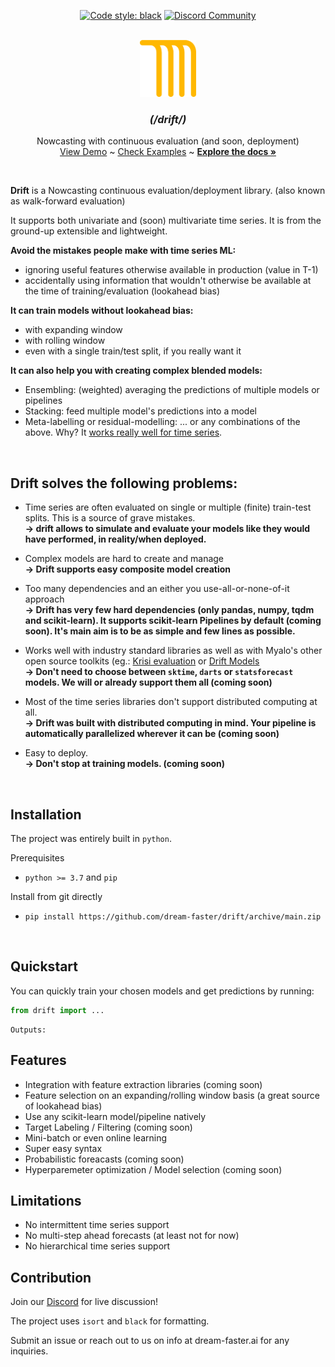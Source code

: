 <!-- # Drift -->



<p align="center">
  <!-- <a href="https://img.shields.io/github/actions/workflow/status/dream-faster/drift/sphinx.yml"><img alt="Docs" src="https://img.shields.io/github/actions/workflow/status/dream-faster/drift/sphinx.yml?logo=readthedocs"></a> -->
  <a href="https://github.com/psf/black"><img alt="Code style: black" src="https://img.shields.io/badge/code%20style-black-000000.svg"></a>
  <a href="https://discord.gg/EKJQgfuBpE"><img alt="Discord Community" src="https://img.shields.io/badge/Discord-%235865F2.svg?logo=discord&logoColor=white"></a>
</p>


<!-- PROJECT LOGO -->
<br />
<div align="center">
  <a href="https://dream-faster.github.io/drift/">
    <img src="docs/source/images/logo.png" alt="Logo" width="90" >
  </a>

<h3 align="center"> <i>(/drift/)</i></h3>
  <p align="center">
    Nowcasting with continuous evaluation (and soon, deployment)
    <br />
    <a href="https://github.com/dream-faster/drift">View Demo</a>  ~
    <a href="https://github.com/dream-faster/drift/tree/main/src/drift/examples">Check Examples</a> ~
    <a href="https://dream-faster.github.io/drift/"><strong>Explore the docs »</strong></a>
  </p>
</div>
<br />

**Drift** is a Nowcasting continuous evaluation/deployment library.
(also known as walk-forward evaluation)

It supports both univariate and (soon) multivariate time series.
It is from the ground-up extensible and lightweight.

**Avoid the mistakes people make with time series ML:**
- ignoring useful features otherwise available in production (value in T-1)
- accidentally using information that wouldn't otherwise be available at the time of training/evaluation (lookahead bias)

**It can train models without lookahead bias:**
- with expanding window
- with rolling window
- even with a single train/test split, if you really want it
  
**It can also help you with creating complex blended models:**
- Ensembling: (weighted) averaging the predictions of multiple models or pipelines
- Stacking: feed multiple model's predictions into a model
- Meta-labelling or residual-modelling: 
... or any combinations of the above.
Why? It [works really well for time series](https://linkinghub.elsevier.com/retrieve/pii/S0169207022001480).
  



  
<br/>

## Drift solves the following problems:

- Time series are often evaluated on single or multiple (finite) train-test splits. This is a source of grave mistakes.<br/>
**→ drift allows to simulate and evaluate your models like they would have performed, in reality/when deployed.**

- Complex models are hard to create and manage<br/>
**→ Drift supports easy composite model creation**

- Too many dependencies and an either you use-all-or-none-of-it approach<br/>
**→ Drift has very few hard dependencies (only pandas, numpy, tqdm and scikit-learn). It supports scikit-learn Pipelines by default (coming soon). It's main aim is to be as simple and few lines as possible.**

- Works well with industry standard libraries as well as with Myalo's other open source toolkits (eg.: [Krisi evaluation](https://github.com/dream-faster/krisi) or [Drift Models]([h](https://github.com/dream-faster/drift-models))<br/>
**→ Don't need to choose between `sktime`, `darts` or `statsforecast` models. We will or already support them all (coming soon)**

- Most of the time series libraries don't support distributed computing at all.<br/>
**→ Drift was built with distributed computing in mind. Your pipeline is automatically parallelized wherever it can be (coming soon)**

- Easy to deploy.<br/>
**→ Don't stop at training models. (coming soon)**


<br/>

## Installation


The project was entirely built in ``python``. 

Prerequisites

* ``python >= 3.7`` and ``pip``


Install from git directly

*  ``pip install https://github.com/dream-faster/drift/archive/main.zip ``

<br/>

## Quickstart

You can quickly train your chosen models and get predictions by running:

```python
from drift import ...
```


```
Outputs:
```



## Features

- Integration with feature extraction libraries (coming soon)
- Feature selection on an expanding/rolling window basis (a great source of lookahead bias)
- Use any scikit-learn model/pipeline natively
- Target Labeling / Filtering (coming soon)
- Mini-batch or even online learning
- Super easy syntax
- Probabilistic foreacasts (coming soon)
- Hyperparemeter optimization / Model selection (coming soon)


## Limitations

- No intermittent time series support
- No multi-step ahead forecasts (at least not for now)
- No hierarchical time series support


## Contribution

Join our [Discord](https://discord.gg/EKJQgfuBpE) for live discussion!

The project uses ``isort`` and ``black`` for formatting.

Submit an issue or reach out to us on info at dream-faster.ai for any inquiries.


